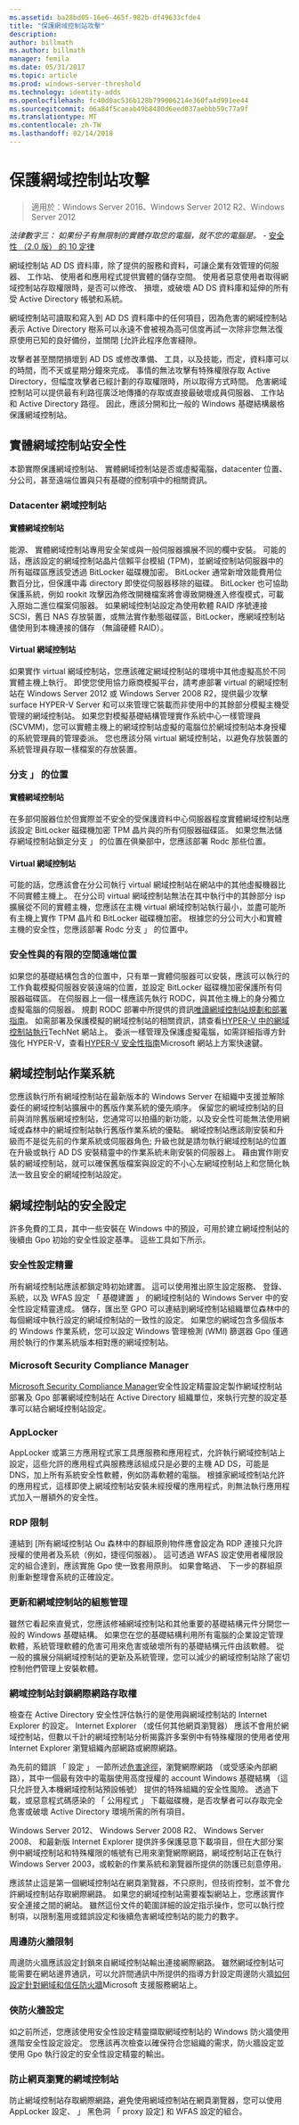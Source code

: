 ```yaml
---
ms.assetid: ba28bd05-16e6-465f-982b-df49633cfde4
title: "保護網域控制站攻擊"
description: 
author: billmath
ms.author: billmath
manager: femila
ms.date: 05/31/2017
ms.topic: article
ms.prod: windows-server-threshold
ms.technology: identity-adds
ms.openlocfilehash: fc40d0ac536b128b799006214e360fa4d991ee44
ms.sourcegitcommit: 06a84f5caeab49b8480d6eed037aebbb59c77a9f
ms.translationtype: MT
ms.contentlocale: zh-TW
ms.lasthandoff: 02/14/2018
---
```

# <a name="securing-domain-controllers-against-attack"></a>保護網域控制站攻擊

>適用於：Windows Server 2016、Windows Server 2012 R2、Windows Server 2012

*法律數字三： 如果份子有無限制的實體存取您的電腦，就不您的電腦是。* - [安全性 （2.0 版） 的 10 定律](https://technet.microsoft.com/security/hh278941.aspx)  
  
網域控制站 AD DS 資料庫，除了提供的服務和資料，可讓企業有效管理的伺服器、 工作站、 使用者和應用程式提供實體的儲存空間。 使用者惡意使用者取得網域控制站存取權限時，是否可以修改、 損壞，或破壞 AD DS 資料庫和延伸的所有受 Active Directory 帳號和系統。  
  
網域控制站可讀取和寫入到 AD DS 資料庫中的任何項目，因為危害的網域控制站表示 Active Directory 樹系可以永遠不會被視為高可信度再試一次除非您無法復原使用已知的良好備份，並關閉 [允許此程序危害縫隙。  
  
攻擊者甚至關閉損壞到 AD DS 或修改準備、 工具，以及技能，而定，資料庫可以的時間，而不天或星期分鐘來完成。 事情的無法攻擊有特殊權限存取 Active Directory，但幅度攻擊者已經計劃的存取權限時，所以取得方式時間。 危害網域控制站可以提供最有利路徑廣泛地傳播的存取或直接最破壞成員伺服器、 工作站和 Active Directory 路徑。 因此，應該分開和比一般的 Windows 基礎結構嚴格保護網域控制站。  

  
## <a name="physical-security-for-domain-controllers"></a>實體網域控制站安全性  
本節實際保護網域控制站、 實體網域控制站是否或虛擬電腦，datacenter 位置、 分公司，甚至遠端位置與只有基礎的控制項中的相關資訊。  
  
### <a name="datacenter-domain-controllers"></a>Datacenter 網域控制站  
  
#### <a name="physical-domain-controllers"></a>實體網域控制站  
能源、 實體網域控制站專用安全架或與一般伺服器擴展不同的欄中安裝。 可能的話，應該設定的網域控制站晶片信賴平台模組 (TPM)，並網域控制站伺服器中的所有磁碟區應該受透過 BitLocker 磁碟機加密。 BitLocker 通常新增效能費用位數百分比，但保護中毒 directory 即使從伺服器移除的磁碟。 BitLocker 也可協助保護系統，例如 rookit 攻擊因為修改開機檔案將會導致開機進入修復模式，可載入原始二進位檔案伺服器。 如果網域控制站設定為使用軟體 RAID 序號連接 SCSI，舊日 NAS 存放裝置，或無法實作動態磁碟區，BitLocker，應網域控制站儘使用到本機連接的儲存 （無論硬體 RAID）。  
  
#### <a name="virtual-domain-controllers"></a>Virtual 網域控制站  
如果實作 virtual 網域控制站，您應該確定網域控制站的環境中其他虛擬高於不同實體主機上執行。 即使您使用協力廠商模擬平台，請考慮部署 virtual 的網域控制站在 Windows Server 2012 或 Windows Server 2008 R2，提供最少攻擊 surface HYPER-V Server 和可以來管理它裝載而非使用中的其餘部分模擬主機受管理的網域控制站。 如果您對模擬基礎結構管理實作系統中心一樣管理員 (SCVMM)，您可以實體主機上的網域控制站虛擬的電腦位於網域控制站本身授權的系統管理員的管理委派。 您也應該分隔 virtual 網域控制站，以避免存放裝置的系統管理員存取一樣檔案的存放裝置。  
  
### <a name="branch-locations"></a>分支 」 的位置  
  
#### <a name="physical-domain-controllers"></a>實體網域控制站  
在多部伺服器位於但實際並不安全的受保護資料中心伺服器程度實體網域控制站應該設定 BitLocker 磁碟機加密 TPM 晶片與的所有伺服器磁碟區。 如果您無法儲存網域控制站鎖定分支 」 的位置在俱樂部中，您應該部署 Rodc 那些位置。  
  
#### <a name="virtual-domain-controllers"></a>Virtual 網域控制站  
可能的話，您應該會在分公司執行 virtual 網域控制站在網站中的其他虛擬機器比不同實體主機上。 在分公司 virtual 網域控制站無法在其中執行中的其餘部分 isp 擴展從不同的實體主機，您應該在主機 virtual 網域控制站執行最小，並盡可能所有主機上實作 TPM 晶片和 BitLocker 磁碟機加密。 根據您的分公司大小和實體主機的安全性，您應該部署 Rodc 分支 」 的位置中。  
  
### <a name="remote-locations-with-limited-space-and-security"></a>安全性與的有限的空間遠端位置  
如果您的基礎結構包含的位置中，只有單一實體伺服器可以安裝，應該可以執行的工作負載模擬伺服器安裝遠端的位置，並設定 BitLocker 磁碟機加密保護所有伺服器磁碟區。 在伺服器上一個一樣應該先執行 RODC，與其他主機上的身分獨立虛擬電腦的伺服器。 規劃 RODC 部署中所提供的資訊[唯讀網域控制站規劃和部署指南](https://go.microsoft.com/fwlink/?LinkID=135993)。 如需部署及保護模擬的網域控制站的相關資訊，請查看[HYPER-V 中的網域控制站執行](https://technet.microsoft.com/library/dd363553(v=ws.10).aspx)TechNet 網站上。 委派一樣管理及保護虛擬電腦，如需詳細指導方針強化 HYPER-V，查看[HYPER-V 安全性指南](https://www.microsoft.com/download/details.aspx?id=16650)Microsoft 網站上方案快速鍵。  
  
## <a name="domain-controller-operating-systems"></a>網域控制站作業系統  
您應該執行所有網域控制站在最新版本的 Windows Server 在組織中支援並解除委任的網域控制站擴展中的舊版作業系統的優先順序。 保留您的網域控制站的目前與消除舊版網域控制站，您通常可以拍攝的新功能，以及安全性可能無法使用網域或森林中的網域控制站執行舊版作業系統的優點。 網域控制站應該剛安裝和升級而不是從先前的作業系統或伺服器角色; 升級也就是請勿執行網域控制站的位置在升級或執行 AD DS 安裝精靈中的作業系統未剛安裝的伺服器上。 藉由實作剛安裝的網域控制站，就可以確保舊版檔案與設定的不小心左網域控制站上和您簡化執法一致且安全的網域控制站設定。  
  
## <a name="secure-configuration-of-domain-controllers"></a>網域控制站的安全設定  
許多免費的工具，其中一些安裝在 Windows 中的預設，可用於建立網域控制站的後續由 Gpo 初始的安全性設定基準。 這些工具如下所示。  
  
### <a name="security-configuration-wizard"></a>安全性設定精靈  

所有網域控制站應該都鎖定時初始建置。 這可以使用推出原生設定服務、 登錄、 系統，以及 WFAS 設定 「 基礎建置 」 的網域控制站的 Windows Server 中的安全性設定精靈達成。 儲存，匯出至 GPO 可以連結到網域控制站組織單位森林中的每個網域中執行設定的網域控制站的一致性的設定。 如果您的網域包含多個版本的 Windows 作業系統，您可以設定 Windows 管理檢測 (WMI) 篩選器 Gpo 僅適用於執行的作業系統版本相對應的網域控制站。  
  
### <a name="microsoft-security-compliance-manager"></a>Microsoft Security Compliance Manager  
[Microsoft Security Compliance Manager](https://technet.microsoft.com/library/cc677002.aspx)安全性設定精靈設定製作網域控制站部署及 Gpo 部署網域控制站在 Active Directory 組織單位，來執行完整的設定基準可以結合網域控制站設定。  
  
### <a name="applocker"></a>AppLocker  
AppLocker 或第三方應用程式家工具應服務和應用程式，允許執行網域控制站上設定，這些允許的應用程式與服務應該組成只是必要的主機 AD DS，可能是 DNS，加上所有系統安全性軟體，例如防毒軟體的電腦。 根據家網域控制站允許的應用程式，這樣即使上網域控制站安裝未經授權的應用程式，則無法執行應用程式加入一層額外的安全性。  
  
### <a name="rdp-restrictions"></a>RDP 限制  
連結到 [所有網域控制站 Ou 森林中的群組原則物件應會設定為 RDP 連接只允許授權的使用者及系統（例如，捷徑伺服器）。 這可透過 WFAS 設定使用者權限設定的組合達到，應該實施 Gpo 使一致套用原則。 如果會略過、 下一步的群組原則重新整理會系統的正確設定。  
  
### <a name="patch-and-configuration-management-for-domain-controllers"></a>更新和網域控制站的組態管理  
雖然它看起來直覺式，您應該修補網域控制站和其他重要的基礎結構元件分開您一般的 Windows 基礎結構。 如果您在您的基礎結構利用所有電腦的企業設定管理軟體，系統管理軟體的危害可用來危害或破壞所有的基礎結構元件由該軟體。 從一般的擴展分隔網域控制站的更新及系統管理，您可以減少的網域控制站除了密切控制他們管理上安裝軟體。  
  
### <a name="blocking-internet-access-for-domain-controllers"></a>網域控制站封鎖網際網路存取權  

檢查在 Active Directory 安全性評估執行的是使用與網域控制站的 Internet Explorer 的設定。 Internet Explorer （或任何其他網頁瀏覽器） 應該不會用於網域控制站，但數以千計的網域控制站分析揭露許多案例中有特殊權限的使用者使用 Internet Explorer 瀏覽組織內部網路或網際網路。  
  
為先前的錯誤 「 設定 」 一節所述[危害途徑](../../../ad-ds/plan/security-best-practices/Avenues-to-Compromise.md)，瀏覽網際網路 （或受感染內部網路），其中一個最有效中的電腦使用高度授權的 account Windows 基礎結構 （這只允許登入本機網域控制站預設帳號） 提供的特殊組織的安全性風險。 透過下載，或惡意程式碼感染的 「 公用程式 」 下載磁碟機，是否攻擊者可以存取完全危害或破壞 Active Directory 環境所需的所有項目。  
  
Windows Server 2012、 Windows Server 2008 R2、 Windows Server 2008、 和最新版 Internet Explorer 提供許多保護惡意下載項目，但在大部分案例中網域控制站和特殊權限的帳號有已用來瀏覽網際網路，網域控制站正在執行 Windows Server 2003，或較新的作業系統和瀏覽器所提供的防護已刻意停用。  
  
應該禁止這是第一個網域控制站在網頁瀏覽器，不只原則，但技術控制，並不會允許網域控制站存取網際網路。 如果您的網域控制站需要複製網站上，您應該實作安全連接之間的網站。 雖然這份文件的範圍詳細的設定指示操作，您可以執行控制項，以限制濫用或錯誤設定和後續危害網域控制站的能力的數字。  
  
### <a name="perimeter-firewall-restrictions"></a>周邊防火牆限制  
周邊防火牆應該設定封鎖來自網域控制站輸出連接網際網路。 雖然網域控制站可能需要在網站邊界通訊，可以允許間通訊中所提供的指導方針設定周邊防火牆[如何設定針對網域和信任防火牆](https://support.microsoft.com/kb/179442)Microsoft 支援服務網站上。  
  
### <a name="dc-firewall-configurations"></a>俠防火牆設定  

如之前所述，您應該使用安全性設定精靈擷取網域控制站的 Windows 防火牆使用進階安全性設定設定。 您應該再次檢查以確保符合您組織的需求，防火牆設定並使用 Gpo 執行設定的安全性設定精靈的輸出。  
  
### <a name="preventing-web-browsing-from-domain-controllers"></a>防止網頁瀏覽的網域控制站  
防止網域控制站存取網際網路，避免使用網域控制站在網頁瀏覽器，您可以使用 AppLocker 設定、 」 黑色洞 「 proxy 設定] 和 WFAS 設定的組合。  
  


